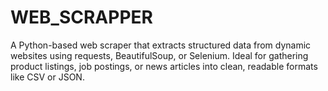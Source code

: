 # WEB_SCRAPPER
A Python-based web scraper that extracts structured data from dynamic websites using requests, BeautifulSoup, or Selenium. Ideal for gathering product listings, job postings, or news articles into clean, readable formats like CSV or JSON.

